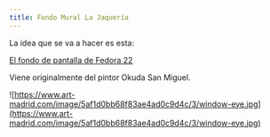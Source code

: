 ```yaml
---
title: Fondo Mural La Jaquería
---
```


La idea que se va a hacer es esta:

[El fondo de pantalla de Fedora 22](https://fedoraproject.org/wiki/F22_Artwork)

Viene originalmente del pintor Okuda San Miguel.

![https://www.art-madrid.com/image/5af1d0bb68f83ae4ad0c9d4c/3/window-eye.jpg](https://www.art-madrid.com/image/5af1d0bb68f83ae4ad0c9d4c/3/window-eye.jpg)

